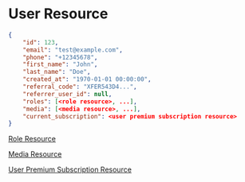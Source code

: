# User Resource


```json
{
    "id": 123,
    "email": "test@example.com",
    "phone": "+12345678",
    "first_name": "John",
    "last_name": "Doe",
    "created_at": "1970-01-01 00:00:00",
    "referral_code": "XFER543D4...",
    "referrer_user_id": null,
    "roles": [<role resource>, ...],
    "media": [<media resource>, ...],
    "current_subscription": <user premium subscription resource>
}
```

[Role Resource](../admin/roles/role_resource.md)

[Media Resource](../media/media_resource.md)

[User Premium Subscription Resource](../payments/user_premium_subscription_resource.md)
